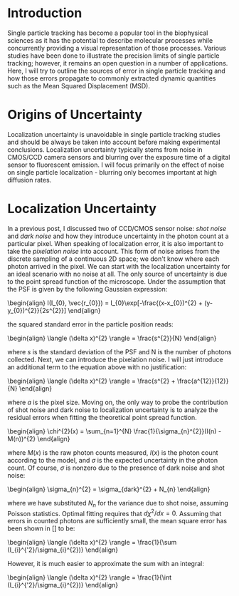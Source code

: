 # Introduction

Single particle tracking has become a popular tool in the biophysical sciences as it has the potential to describe molecular processes while concurrently providing a visual representation of those processes. Various studies have been done to illustrate the precision limits of single particle tracking; however, it remains an open question in a number of applications. Here, I will try to outline the sources of error in single particle tracking and how those errors propagate to commonly extracted dynamic quantities such as the Mean Squared Displacement (MSD).

# Origins of Uncertainty

Localization uncertainty is unavoidable in single particle tracking studies and should be always be taken into account before making experimental conclusions. Localization uncertainty typically stems from noise in CMOS/CCD camera sensors and blurring over the exposure time of a digital sensor to fluorescent emission. I will focus primarily on the effect of noise on single particle localization - blurring only becomes important at high diffusion rates.

# Localization Uncertainty

In a previous post, I discussed two of CCD/CMOS sensor noise: *shot noise* and *dark noise* and how they introduce uncertainty in the photon count at a particular pixel. When speaking of localization error, it is also important to take the *pixelation noise* into account. This form of noise arises from the discrete sampling of a continuous 2D space; we don't know where each photon arrived in the pixel. We can start with the localization uncertainty for an ideal scenario with no noise at all. The only source of uncertainty is due to the point spread function of the microscope. Under the assumption that the PSF is given by the following Gaussian expression: 


\begin{align}
I(I_{0}, \vec{r_{0}}) = I_{0}\exp[-\frac{(x-x_{0})^{2} + (y-y_{0})^{2}}{2s^{2}}]
\end{align}


the squared standard error in the particle position reads: 

\begin{align}
\langle (\delta x)^{2} \rangle = \frac{s^{2}}{N}
\end{align}

where $s$ is the standard deviation of the PSF and N is the number of photons collected. Next, we can introduce the pixelation noise. I will just introduce an additional term to the equation above with no justification: 

\begin{align}
\langle (\delta x)^{2} \rangle = \frac{s^{2} + \frac{a^{12}}{12}}{N}
\end{align}

where $a$ is the pixel size. Moving on, the only way to probe the contribution of shot noise and dark noise to localization uncertainty is to analyze the residual errors when fitting the theoretical point spread function.

\begin{align}
\chi^{2}(x) = \sum_{n=1}^{N} \frac{1}{\sigma_{n}^{2}}(I(n) - M(n))^{2}
\end{align}

where $M(x)$ is the raw photon counts measured, $I(x)$ is the photon count according to the model, and $\sigma$ is the expected uncertainty in the photon count. Of course, $\sigma$ is nonzero due to the presence of dark noise and shot noise: 

\begin{align}
\sigma_{n}^{2} = \sigma_{dark}^{2} + N_{n}
\end{align}

where we have substituted $N_{n}$ for the variance due to shot noise, assuming Poisson statistics. Optimal fitting requires that $d\chi^{2}/dx = 0$. Assuming that errors in counted photons are sufficiently small, the mean square error has been shown in [] to be: 

\begin{align}
\langle (\delta x)^{2} \rangle = \frac{1}{\sum (I_{i}^{'2}/\sigma_{i}^{2})}
\end{align}

However, it is much easier to approximate the sum with an integral:

\begin{align}
\langle (\delta x)^{2} \rangle = \frac{1}{\int (I_{i}^{'2}/\sigma_{i}^{2})}
\end{align}




```python

```
